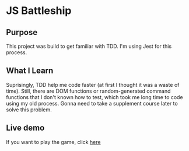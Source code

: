 # JS Battleship

## Purpose
This project was build to get familiar with TDD. I'm using Jest for this process.

## What I Learn
Suprisingly, TDD help me code faster (at first I thought it was a waste of time). Still, there are DOM functions or random-generated command functions that I don't known how to test, which took me long time to code using my old process. Gonna need to take a supplement course later to solve this problem.

## Live demo
If you want to play the game, click [here]()
